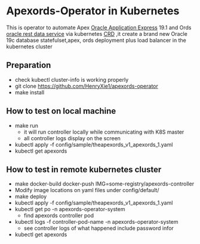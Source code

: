 # Apexords-Operator in Kubernetes
This is operator to automate Apex [Oracle Application Express](https://apex.oracle.com) 19.1 and Ords [oracle rest data service](https://www.oracle.com/tools/technologies/faq-rest-data-services.html) via kubernetes [CRD](https://kubernetes.io/docs/concepts/extend-kubernetes/api-extension/custom-resources/) ,it create a brand new Oracle 19c database statefulset,apex, ords  deployment plus load balancer in the kubernetes cluster

## Preparation
* check kubectl cluster-info  is working properly 
* git clone https://github.com/HenryXie1/apexords-operator
* make install
## How to test on local machine
* make run   
  * it will run controller locally while communicating with K8S master
  * all controller logs display on the screen
* kubectl apply -f config/sample/theapexords_v1_apexords_1.yaml
* kubectl get apexords

## How to test in remote kubernetes cluster
* make docker-build docker-push IMG=some-registry/apexords-controller  
* Modify image locations on yaml files under config/default/
* make deploy
* kubectl apply -f config/sample/theapexords_v1_apexords_1.yaml
* kubectl get po -n apexords-operator-system
  * find apexords controller pod 
* kubectl logs -f controller-pod-name  -n apexords-operator-system
  * see controller logs of what happened include password infor
* kubectl get apexords
